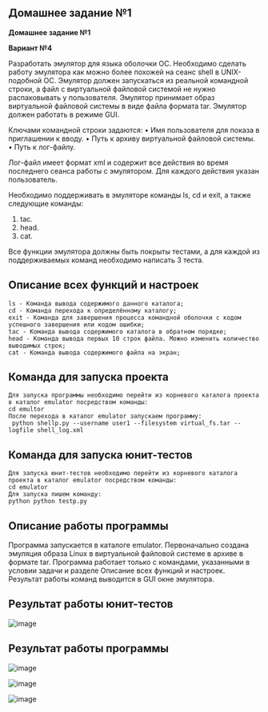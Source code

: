 ## Домашнее задание №1

**Домашнее задание №1**

**Вариант №4**

Разработать эмулятор для языка оболочки ОС. Необходимо сделать работу эмулятора как можно более похожей на сеанс shell в UNIX-подобной ОС. Эмулятор должен запускаться из реальной командной строки, а файл с виртуальной файловой системой не нужно распаковывать у пользователя. Эмулятор принимает образ виртуальной файловой системы в виде файла формата tar. Эмулятор должен работать в режиме GUI.

Ключами командной строки задаются:
• Имя пользователя для показа в приглашении к вводу.
• Путь к архиву виртуальной файловой системы.
• Путь к лог-файлу.

Лог-файл имеет формат xml и содержит все действия во время последнего сеанса работы с эмулятором. Для каждого действия указан пользователь.

Необходимо поддерживать в эмуляторе команды ls, cd и exit, а также следующие команды:
1. tac.
2. head.
3. cat.

Все функции эмулятора должны быть покрыты тестами, а для каждой из поддерживаемых команд необходимо написать 3 теста.

## Описание всех функций и настроек
```
ls - Команда вывода содержимого данного каталога;
cd - Команда перехода к определённому каталогу;
exit - Команда для завершения процесса командной оболочки с кодом успешного завершения или кодом ошибки;
tac - Команда вывода содержимого каталога в обратном порядке;
head - Команда вывода первых 10 строк файла. Можно изменить количество выводимых строк;
cat - Команда вывода содержимого файла на экран;
```

## Команда для запуска проекта
```
Для запуска программы необходимо перейти из корневого каталога проекта в каталог emulator посредством команды:
cd emultor
После перехода в каталог emulator запускаем программу:
 python shellp.py --username user1 --filesystem virtual_fs.tar --logfile shell_log.xml
```

## Команда для запуска юнит-тестов
```
Для запуска юнит-тестов необходимо перейти из корневого каталога проекта в каталог emulator посредством команды:
cd emulator
Для запуска пишем команду:
python python testp.py
```

## Описание работы программы

Программа запускается в каталоге emulator. Первоначально создана эмуляция образа Linux в виртуальной файловой системе в архиве в формате tar. Программа работает только с командами, указанными в условии задачи и разделе Описание всех функций и настроек. Результат работы команд выводится в GUI окне эмулятора.

## Результат работы юнит-тестов

![image](https://github.com/user-attachments/assets/7d4bd570-97b6-43c8-b852-c52570157c41)

## Результат работы программы

![image](https://github.com/user-attachments/assets/1945ee6a-4a1f-4fef-96ba-66ce4796b8f4)

![image](https://github.com/user-attachments/assets/316cf305-d031-497b-80f8-16ba17e09e57)

![image](https://github.com/user-attachments/assets/a1ab7e81-e8a2-427a-a9ce-b1017512985d)


